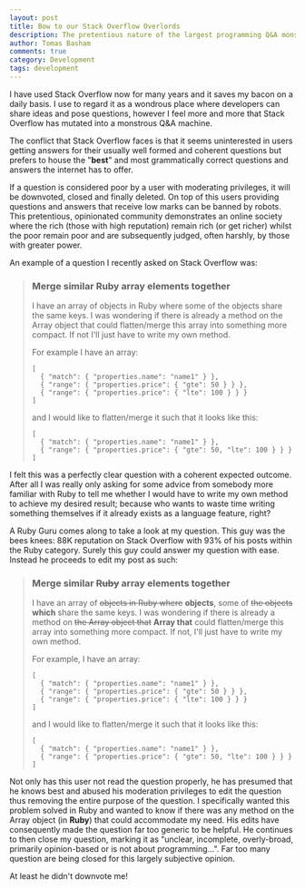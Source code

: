```yaml
---
layout: post
title: Bow to our Stack Overflow Overlords
description: The pretentious nature of the largest programming Q&A monster.
author: Tomas Basham
comments: true
category: Development
tags: development
---
```

I have used Stack Overflow now for many years and it saves my bacon on a daily
basis. I use to regard it as a wondrous place where developers can share ideas
and pose questions, however I feel more and more that Stack Overflow has
mutated into a monstrous Q&A machine.

The conflict that Stack Overflow faces is that it seems uninterested in users
getting answers for their usually well formed and coherent questions but
prefers to house the "**best**" and most grammatically correct questions and
answers the internet has to offer.

If a question is considered poor by a user with moderating privileges, it will
be downvoted, closed and finally deleted. On top of this users providing
questions and answers that receive low marks can be banned by robots. This
pretentious, opinionated community demonstrates an online society where the
rich (those with high reputation) remain rich (or get richer) whilst the poor
remain poor and are subsequently judged, often harshly, by those with greater
power.

An example of a question I recently asked on Stack Overflow was:

>### Merge similar Ruby array elements together
>
>I have an array of objects in Ruby where some of the objects share the same
>keys. I was wondering if there is already a method on the Array object that
>could flatten/merge this array into something more compact. If not I'll just
>have to write my own method.
>
>For example I have an array:
>
>     [
>       { "match": { "properties.name": "name1" } },
>       { "range": { "properties.price": { "gte": 50 } } },
>       { "range": { "properties.price": { "lte": 100 } } }
>     ]
>
>and I would like to flatten/merge it such that it looks like this:
>
>     [
>       { "match": { "properties.name": "name1" } },
>       { "range": { "properties.price": { "gte": 50, "lte": 100 } } }
>     ]

I felt this was a perfectly clear question with a coherent expected outcome.
After all I was really only asking for some advice from somebody more familiar
with Ruby to tell me whether I would have to write my own method to achieve my
desired result; because who wants to waste time writing something themselves if
it already exists as a language feature, right?

A Ruby Guru comes along to take a look at my question. This guy was the bees
knees: 88K reputation on Stack Overflow with 93% of his posts within the Ruby
category. Surely this guy could answer my question with ease. Instead he
proceeds to edit my post as such:

> ### Merge similar <strike>Ruby</strike> array elements together
>
> I have an array of <strike>objects in Ruby where</strike> **objects**, some
> of <strike>the objects</strike> **which** share the same keys. I was
> wondering if there is already a method on <strike>the Array object
> that</strike> **Array that** could flatten/merge this array into something
> more compact. If not, I'll just have to write my own method.
>
> For example, I have an array:
>
>     [
>       { "match": { "properties.name": "name1" } },
>       { "range": { "properties.price": { "gte": 50 } } },
>       { "range": { "properties.price": { "lte": 100 } } }
>     ]
>
> and I would like to flatten/merge it such that it looks like this:
>
>     [
>       { "match": { "properties.name": "name1" } },
>       { "range": { "properties.price": { "gte": 50, "lte": 100 } } }
>     ]

Not only has this user not read the question properly, he has presumed that he
knows best and abused his moderation privileges to edit the question thus
removing the entire purpose of the question. I specifically wanted this problem
solved in Ruby and wanted to know if there was any method on the Array object
(in **Ruby**) that could accommodate my need. His edits have consequently made
the question far too generic to be helpful. He continues to then close my
question, marking it as "unclear, incomplete, overly-broad, primarily
opinion-based or is not about programming...". Far too many question are being
closed for this largely subjective opinion.

At least he didn't downvote me!

